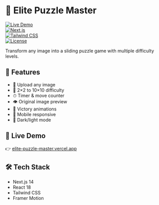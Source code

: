 # 🧩 Elite Puzzle Master  
[![Live Demo](https://img.shields.io/badge/Live-Demo-purple?style=for-the-badge&logo=vercel)](https://elite-puzzle-master.vercel.app)  
[![Next.js](https://img.shields.io/badge/Built%20with-Next.js-000?style=for-the-badge&logo=next.js)](https://nextjs.org/)  
[![Tailwind CSS](https://img.shields.io/badge/Styled%20with-TailwindCSS-38b2ac?style=for-the-badge&logo=tailwind-css)](https://tailwindcss.com/)  
[![License](https://img.shields.io/github/license/nitinmahala/Elite-Puzzle-Master?style=for-the-badge)](LICENSE)  

Transform any image into a sliding puzzle game with multiple difficulty levels.

## 🌟 Features  
- 📸 Upload any image  
- 🧩 2×2 to 10×10 difficulty  
- ⏱ Timer & move counter  
- 👁 Original image preview  
- 🎉 Victory animations  
- 📱 Mobile responsive  
- 🌙 Dark/light mode  

## 🚀 Live Demo  
👉 [elite-puzzle-master.vercel.app](https://elite-puzzle-master.vercel.app)  

## 🛠 Tech Stack  
- Next.js 14  
- React 18  
- Tailwind CSS  
- Framer Motion  

